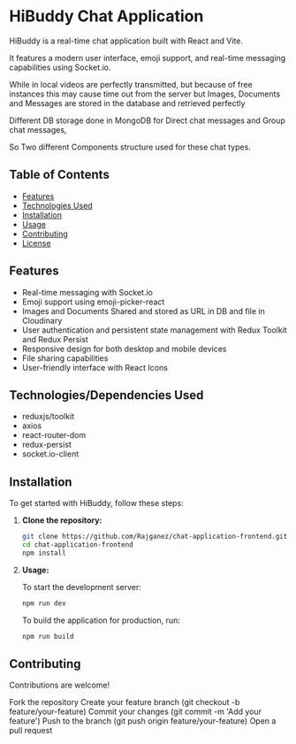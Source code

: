 # HiBuddy Chat Application

HiBuddy is a real-time chat application built with React and Vite. 

It features a modern user interface, emoji support, and real-time messaging capabilities using Socket.io.

While in local videos are perfectly transmitted, but because of free instances this may cause time out from the server but Images, Documents and Messages are stored in the database and retrieved perfectly

Different DB storage done in MongoDB for Direct chat messages and Group chat messages,

So Two different Components structure used for these chat types. 

## Table of Contents

- [Features](#features)
- [Technologies Used](#technologies-used)
- [Installation](#installation)
- [Usage](#usage)
- [Contributing](#contributing)
- [License](#license)

## Features

- Real-time messaging with Socket.io
- Emoji support using emoji-picker-react
- Images and Documents Shared and stored as URL in DB and file in Cloudinary
- User authentication and persistent state management with Redux Toolkit and Redux Persist
- Responsive design for both desktop and mobile devices
- File sharing capabilities
- User-friendly interface with React Icons

## Technologies/Dependencies Used

- reduxjs/toolkit
- axios
- react-router-dom
- redux-persist
- socket.io-client

## Installation

To get started with HiBuddy, follow these steps:

1. **Clone the repository:**

   ```bash
   git clone https://github.com/Rajganez/chat-application-frontend.git
   cd chat-application-frontend
   npm install
   ```

2. **Usage:**

   To start the development server:

   ```bash
   npm run dev
   ```

   To build the application for production, run:

   ```bash
   npm run build
   ```

## Contributing

Contributions are welcome!

Fork the repository
Create your feature branch (git checkout -b feature/your-feature)
Commit your changes (git commit -m 'Add your feature')
Push to the branch (git push origin feature/your-feature)
Open a pull request
